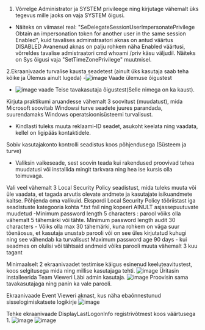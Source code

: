 1. Võrrelge Administrator ja SYSTEM privileege ning kirjutage vähemalt üks tegevus mille jaoks on vaja SYSTEM õigusi.
  - Näiteks on viimasel real: "SeDelegateSessionUserImpersonatePrivilege Obtain an impersonation token for another user in the same session Enabled", kuid tavalises adminstraatori aknas on antud väärtus DISABLED
  Avanenud aknas on palju rohkem näha Enabled väärtusi, võrreldes tavalise admistraatori cmd whoami /priv käsu väljudil. Näiteks on Sys õigusi vaja "SetTimeZonePrivilege" muutmisel.
  
2.Ekraanivaade turvalise kausta seadetest (ainult üks kasutaja saab teha kõike ja Ülemus ainult lugeda)
  -![image](https://user-images.githubusercontent.com/112877689/200669815-b0b237d6-94c0-46c6-8a0e-e8beee59b9b1.png)
  Vaade ülemuse õigustest
  - ![image](https://user-images.githubusercontent.com/112877689/200669937-8a8ca8ef-727a-44f5-8d99-bf46fd68eb4c.png)
  vaade Teise tavakasutaja õigustest(Selle nimega on ka kaust).
  
  
Kirjuta praktikumi aruandesse vähemalt 3 soovitust (muudatust), mida Microsoft soovitab Windowsi turve seadete juures parandada, suurendamaks Windows operatsioonisüsteemi turvalisust.
  - Kindlasti tuleks muuta reklaami-ID seadet, asukoht keelata ning vaadata, kellel on ligipääs kontaktidele.

Sobiv kasutajakonto kontrolli seadistus koos põhjendusega (Süsteem ja turve)
  - Valiksin vaikeseade, sest soovin teada kui rakendused proovivad tehea muudatusi või installida mingit tarkvara ning hea ise kursis olla toimuvaga.

Vali veel vähemalt 3 Local Security Policy seadistust, mida tuleks muuta või üle vaadata, et tagada arvutis olevate andmete ja kasutajate isikuandmete kaitse. Põhjenda oma valikuid. Ekspordi Local Security Policy tööriistast iga seadistuste kategooria kohta *.txt fail ning kopeeri AINULT asjassepuutuvate muudetud
  -Minimum password length	5 characters : parool võiks olla vähemalt 5 tähemärki või tähte.
  Minimum password length audit	30 characters - Võiks olla max 30 tähemärki, kuna rohkem on väga suur tõenäosus, et kasutaja unustab parooli või on see üles kirjutatud kuhugi ning see vähendab ka turvalisust
Maximum password age	90 days - kui  seadmes on olulisi või tähtsaid andmeid võiks parooli muuta vähemalt 3 kuu tagant
  

Minimaalselt 2 ekraanivaadet testimise käigus esinenud keeluteavitustest, koos selgitusega mida ning millise kasutajaga tehti.
![image](https://user-images.githubusercontent.com/112877689/200677947-c8597bd9-6a95-4f16-9109-9897e7a47673.png)
Üritasin installeerida Team Vieweri Läbi admin kasutaja.
![image](https://user-images.githubusercontent.com/112877689/200678839-9ac0048e-e266-4ebb-a96d-59b13a8b55a8.png)
Proovisin sama tavakasutajaga ning panin ka vale parooli.


Ekraanivaade Event Vieweri aknast, kus näha ebaõnnestunud sisselogimiskatsete logikirje
![image](https://user-images.githubusercontent.com/112877689/200679426-2be16750-deb9-426c-8f2b-3a72c23e66b6.png)


Tehke ekraanivaade DisplayLastLogonInfo registrivõtmest koos väärtusega 1.
![image](https://user-images.githubusercontent.com/112877689/200680772-fee963b6-b880-4b79-a0ab-0604dd9c21ce.png)
![image](https://user-images.githubusercontent.com/112877689/200681144-760ae216-1e46-4723-a134-65f07b2e6041.png)

